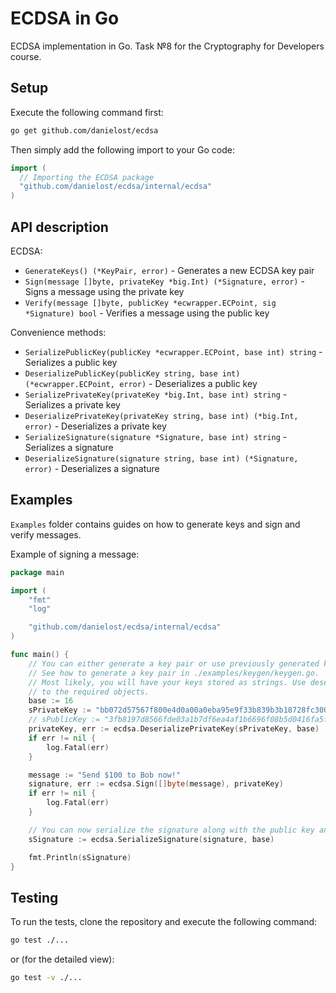 # ECDSA in Go
ECDSA implementation in Go. Task №8 for the Cryptography for Developers course.

## Setup
Execute the following command first:

```bash
go get github.com/danielost/ecdsa
```

Then simply add the following import to your Go code:

```go
import (
  // Importing the ECDSA package
  "github.com/danielost/ecdsa/internal/ecdsa"
)
```

## API description
ECDSA:
- `GenerateKeys() (*KeyPair, error)` - Generates a new ECDSA key pair
- `Sign(message []byte, privateKey *big.Int) (*Signature, error)` - Signs a message using the private key
- `Verify(message []byte, publicKey *ecwrapper.ECPoint, sig *Signature) bool` - Verifies a message using the public key

Convenience methods:
- `SerializePublicKey(publicKey *ecwrapper.ECPoint, base int) string` - Serializes a public key
- `DeserializePublicKey(publicKey string, base int) (*ecwrapper.ECPoint, error)` - Deserializes a public key
- `SerializePrivateKey(privateKey *big.Int, base int) string` - Serializes a private key
- `DeserializePrivateKey(privateKey string, base int) (*big.Int, error)` - Deserializes a private key
- `SerializeSignature(signature *Signature, base int) string` - Serializes a signature
- `DeserializeSignature(signature string, base int) (*Signature, error)` - Deserializes a signature

## Examples

`Examples` folder contains guides on how to generate keys and sign and verify messages.

Example of signing a message:
```go
package main

import (
	"fmt"
	"log"

	"github.com/danielost/ecdsa/internal/ecdsa"
)

func main() {
	// You can either generate a key pair or use previously generated keys.
	// See how to generate a key pair in ./examples/keygen/keygen.go.
	// Most likely, you will have your keys stored as strings. Use deserialization methods to convert them
	// to the required objects.
	base := 16
	sPrivateKey := "bb072d57567f800e4d0a00a0eba95e9f33b839b3b18728fc3000dfb2e4d9621d"
	// sPublicKey := "3fb8197d8566fde03a1b7df6ea4af1b6696f08b5d0416fa5fa82cbcdddeaad93:6a53606718d9971c9a1a264dd951617e7c3e4d8af8ab19a7d5944425c2904ab7"
	privateKey, err := ecdsa.DeserializePrivateKey(sPrivateKey, base)
	if err != nil {
		log.Fatal(err)
	}

	message := "Send $100 to Bob now!"
	signature, err := ecdsa.Sign([]byte(message), privateKey)
	if err != nil {
		log.Fatal(err)
	}

	// You can now serialize the signature along with the public key and save or send them
	sSignature := ecdsa.SerializeSignature(signature, base)

	fmt.Println(sSignature)
}
```

## Testing
To run the tests, clone the repository and execute the following command:
```bash
go test ./...
```
or (for the detailed view):
```bash
go test -v ./...
```
